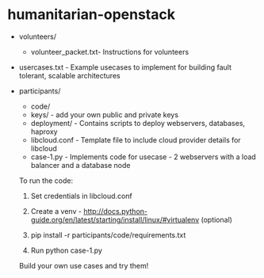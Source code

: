 humanitarian-openstack
======================
* volunteers/
  * volunteer_packet.txt- Instructions for volunteers

* usercases.txt - Example usecases to implement for building fault tolerant, scalable architectures

  
* participants/
  * code/ 
  * keys/ - add your own public and private keys
  * deployment/ - Contains scripts to deploy webservers, databases, haproxy
  * libcloud.conf - Template file to include cloud provider details for libcloud
  * case-1.py - Implements code for usecase - 2 webservers with a load balancer and a database node
    
  To run the code:

    1. Set credentials in libcloud.conf

    2. Create a venv - http://docs.python-guide.org/en/latest/starting/install/linux/#virtualenv (optional)
    
    3. pip install -r participants/code/requirements.txt
    
    4. Run python case-1.py

    Build your own use cases and try them!

